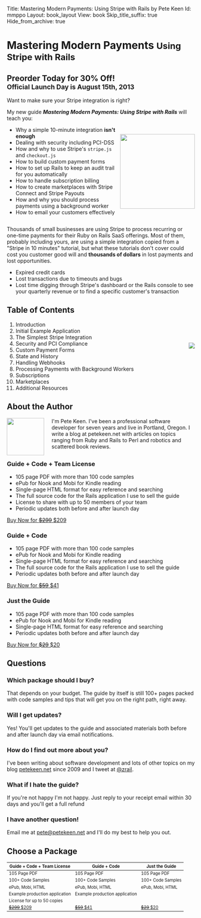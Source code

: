 Title: Mastering Modern Payments: Using Stripe with Rails by Pete Keen
Id: mmppo
Layout: book_layout
View: book
Skip_title_suffix: true
Hide_from_archive: true

<h1 class="book">Mastering Modern Payments <small>Using Stripe with Rails</small></h1>

<h2 class="preorder">Preorder Today for 30% Off!<br><small>Official Launch Day is August 15th, 2013</small></h2>

<div class="question">
Want to make sure your Stripe integration is right?
</div>

<p>
    My new guide <strong><em>Mastering Modern Payments: Using Stripe with Rails</em></strong> will teach you:
</p>

<div>
<img style="float: right; height: 200px; padding-top: 20px;" src="http://files.bugsplatcdn.com/files/3b437de8dd3500b8d649/book_stack-1.png" />

<ul>
<li>Why a simple 10-minute integration <strong>isn't enough</strong>
<li>Dealing with security including PCI-DSS
<li>How and why to use Stripe's <code>stripe.js</code> and <code>checkout.js</code>
<li>How to build custom payment forms
<li>How to set up Rails to keep an audit trail for you automatically
<li>How to handle subscription billing
<li>How to create marketplaces with Stripe Connect and Stripe Payouts
<li>How and why you should process payments using a background worker
<li>How to email your customers effectively
</ul>

<p style="margin-top: 2em">
Thousands of small businesses are using Stripe to process recurring or one-time payments for their Ruby on Rails SaaS offerings. Most of them, probably including yours, are using a simple integration copied from a "Stripe in 10 minutes" tutorial, but what these tutorials don't cover could cost you customer good will and  <strong>thousands of dollars</strong> in lost payments and lost opportunities.</p>

<ul>
<li>Expired credit cards
<li>Lost transactions due to timeouts and bugs
<li>Lost time digging through Stripe's dashboard or the Rails console to see your quarterly revenue or to find a specific customer's transaction
</ul>

<div style="margin-top: 2em; margin-bottom: 2em">
<img style="float: right; margin-left: 20px; padding-top: 100px;" src="http://files.bugsplatcdn.com/files/a8dab64c9e6402ee7b16/stripe_rails.png">
<h2>Table of Contents</h2>
<ol>
<li>Introduction
<li>Initial Example Application
<li>The Simplest Stripe Integration
<li>Security and PCI Compliance
<li>Custom Payment Forms
<li>State and History
<li>Handling Webhooks
<li>Processing Payments with Background Workers
<li>Subscriptions
<li>Marketplaces
<li>Additional Resources
</ol>
</div>

<div style="margin-top: 2em; margin-bottom: 2em">
<h2>About the Author</h2>
<p>
<img class="thumbnail" src="http://files.bugsplatcdn.com/files/54919f94183b56488a1e/me-small.png" style="float:left; margin-right: 20px; height:100px;">
I'm Pete Keen. I've been a professional software developer for seven years and live in Portland, Oregon. I write a blog at petekeen.net with articles on topics ranging from Ruby and Rails to Perl and robotics and scattered book reviews.
</p>
</div>

<div class="well">
<h3>Guide + Code + Team License</h3>
<ul class="archive-list">
<li><span class="mmp-icon"><i class="icon-edit"></i></span> 105 page PDF with more than 100 code samples
<li><span class="mmp-icon"><i class="icon-download-alt"></i></span> ePub for Nook and Mobi for Kindle reading
<li><span class="mmp-icon"><i class="icon-html5"></i></span> Single-page HTML format for easy reference and searching
<li><span class="mmp-icon"><i class="icon-code"></i></span> The full source code for the Rails application I use to sell the guide
<li><span class="mmp-icon"><i class="icon-group"></i></span> License to share with up to 50 members of your team
<li><span class="mmp-icon"><i class="icon-bell"></i></span> Periodic updates both before and after launch day
</ul>
<a class="btn btn-large btn-success" href="https://sales.petekeen.net/buy/mastering-modern-payments-team">Buy Now for <del>$299</del> $209</a>
</div>

<div class="well highlight">
<h3>Guide + Code</h3>
<ul class="archive-list">
<li><span class="mmp-icon"><i class="icon-edit"></i></span> 105 page PDF with more than 100 code samples
<li><span class="mmp-icon"><i class="icon-download-alt"></i></span> ePub for Nook and Mobi for Kindle reading
<li><span class="mmp-icon"><i class="icon-html5"></i></span> Single-page HTML format for easy reference and searching
<li><span class="mmp-icon"><i class="icon-code"></i></span> The full source code for the Rails application I use to sell the guide
<li><span class="mmp-icon"><i class="icon-bell"></i></span> Periodic updates both before and after launch day
</ul>
<a class="btn btn-large btn-success" href="https://sales.petekeen.net/buy/mastering-modern-payments-deluxe">Buy Now for <del>$59</del> $41</a>
</div>

<div class="well">
<h3>Just the Guide</h3>
<ul class="archive-list">
<li><span class="mmp-icon"><i class="icon-edit"></i></span> 105 page PDF with more than 100 code samples
<li><span class="mmp-icon"><i class="icon-download-alt"></i></span> ePub for Nook and Mobi for Kindle reading
<li><span class="mmp-icon"><i class="icon-html5"></i></span> Single-page HTML format for easy reference and searching
<li><span class="mmp-icon"><i class="icon-bell"></i></span> Periodic updates both before and after launch day
</ul>
<a class="btn btn-large btn-success" href="https://sales.petekeen.net/buy/mastering-modern-payments">Buy Now for <del>$29</del> $20</a></a>
</div>

## Questions

### Which package should I buy?

That depends on your budget. The guide by itself is still 100+ pages packed with code samples and tips that will get you on the right path, right away.

### Will I get updates?

Yes! You'll get updates to the guide and associated materials both before and after launch day via email notifications.

### How do I find out more about you?

I've been writing about software development and lots of other topics on my blog <a href="http://www.petekeen.net">petekeen.net</a> since 2009 and I tweet at <a href="https://twitter.com/zrail">@zrail</a>.</p>

### What if I hate the guide?

If you're not happy I'm not happy. Just reply to your receipt email within 30 days and you'll get a full refund

### I have another question!

Email me at <a href="mailto:pete@petekeen.net">pete@petekeen.net</a> and I'll do my best to help you out.

## Choose a Package

<table class="table" style="font-size: 0.8em">
  <thead>
    <tr>
      <th>Guide + Code + Team License</th>
      <th class="highlight">Guide + Code</th>
      <th>Just the Guide</th>
    </tr>
  </thead>
  <tbody>
    <tr>
      <td>105 Page PDF</td>
      <td class="highlight">105 Page PDF</td>
      <td>105 Page PDF</td>
    </tr>
    <tr>
      <td>100+ Code Samples</td>
      <td class="highlight">100+ Code Samples</td>
      <td>100+ Code Samples</td>
    </tr>
    <tr>
      <td>ePub, Mobi, HTML</td>
      <td class="highlight">ePub, Mobi, HTML</td>
      <td>ePub, Mobi, HTML</td>
    </tr>
    <tr>
      <td>Example production application</td>
      <td class="highlight">Example production application</td>
      <td>&nbsp;</td>
    </tr>
    <tr>
      <td>License for up to 50 copies</td>
      <td class="highlight">&nbsp;</td>
      <td>&nbsp;</td>
    </tr>
    <tr>
      <td><a class="btn btn-large btn-success" href="https://sales.petekeen.net/buy/mastering-modern-payments-team"><del>$299</del> $209</a></td>
      <td class="highlight"><a class="btn btn-large btn-success" href="https://sales.petekeen.net/buy/mastering-modern-payments-deluxe"><del>$59</del> $41</a></td>
      <td><a class="btn btn-large btn-success" href="https://sales.petekeen.net/buy/mastering-modern-payments"><del>$29</del> $20</a></td>
    </tr>
  </tbody>
</table>
